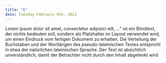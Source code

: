 ```yaml
---
title: "6"
date: Tuesday February 9th, 2021
---
```

Lorem ipsum dolor sit amet, consectetur adipisici elit, …" ist ein Blindtext, der nichts bedeuten soll, sondern als Platzhalter im Layout verwendet wird, um einen Eindruck vom fertigen Dokument zu erhalten. Die Verteilung der Buchstaben und der Wortlängen des pseudo-lateinischen Textes entspricht in etwa der natürlichen lateinischen Sprache. Der Text ist absichtlich unverständlich, damit der Betrachter nicht durch den Inhalt abgelenkt wird